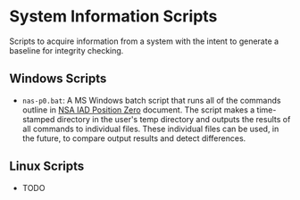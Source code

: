 # System Information Scripts
Scripts to acquire information from a system with the intent to generate a baseline for integrity checking.

## Windows Scripts

* `nas-p0.bat`: A MS Windows batch script that runs all of the commands outline in [NSA IAD Position Zero](https://apps.nsa.gov/iad/library/ia-guidance/security-configuration/industrial-control-systems/index.cfm) document. The script makes a time-stamped directory in the user's temp directory and outputs the results of all commands to individual files. These individual files can be used, in the future, to compare output results and detect differences.

## Linux Scripts

* TODO